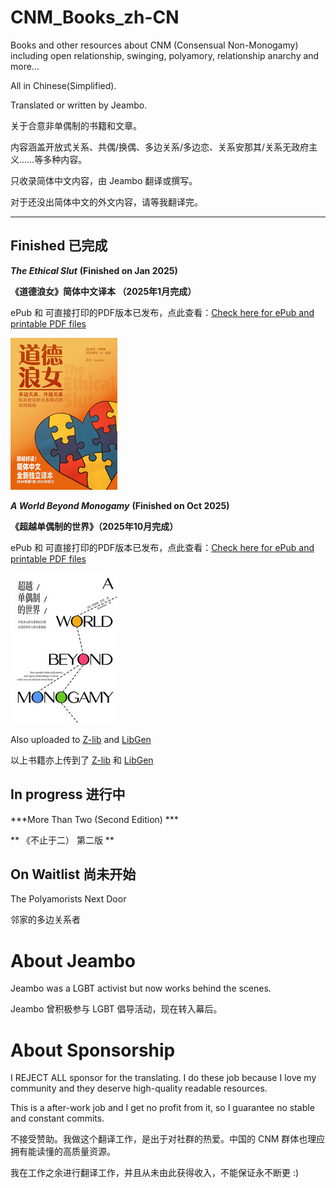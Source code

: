 # CNM_Books_zh-CN

Books and other resources about CNM (Consensual Non-Monogamy) including open relationship, swinging, polyamory, relationship anarchy and more...

All in Chinese(Simplified).

Translated or written by Jeambo. 

关于合意非单偶制的书籍和文章。

内容涵盖开放式关系、共偶/换偶、多边关系/多边恋、关系安那其/关系无政府主义……等多种内容。

只收录简体中文内容，由 Jeambo 翻译或撰写。

对于还没出简体中文的外文内容，请等我翻译完。

***

## Finished 已完成

***The Ethical Slut*** **(Finished on Jan 2025)**

**《道德浪女》简体中文译本 （2025年1月完成）**

ePub 和 可直接打印的PDF版本已发布，点此查看：[Check here for ePub and printable PDF files](https://github.com/jeambos/the_ethical_slut_zh-CN)

![cover](https://raw.githubusercontent.com/jeambos/the_ethical_slut_zh-CN/refs/heads/main/cover_art/thumb_mini.jpg "道德浪女简体中文译本封面")



***A World Beyond Monogamy*** **(Finished on Oct 2025)** 

**《超越单偶制的世界》（2025年10月完成）**

ePub 和 可直接打印的PDF版本已发布，点此查看：[Check here for ePub and printable PDF files](https://github.com/jeambos/awbm_zh-CN)

![cover_thumb](https://raw.githubusercontent.com/jeambos/awbm_zh-CN/refs/heads/main/cover_art/thumb_mini.jpg "超越单偶制的世界中译本封面")


 


Also uploaded to [Z-lib](https://z-library.sk/booklist/2800822/52f478/jeambos.html) and [LibGen](https://libgen.li/index.php?req=jeambo)

以上书籍亦上传到了 [Z-lib](https://z-library.sk/booklist/2800822/52f478/jeambos.html) 和 [LibGen](https://libgen.li/index.php?req=jeambo)


## In progress 进行中

***More Than Two \(Second Edition\) ***

** 《不止于二） 第二版 **

## On Waitlist 尚未开始

The Polyamorists Next Door

邻家的多边关系者

# About Jeambo 

Jeambo was a LGBT activist but now works behind the scenes. 

Jeambo 曾积极参与 LGBT 倡导活动，现在转入幕后。

# About Sponsorship

I REJECT ALL sponsor for the translating. I do these job because I love my community and they deserve high-quality readable resources. 

This is a after-work job and I get no profit from it, so I guarantee no stable and constant commits.

不接受赞助。我做这个翻译工作，是出于对社群的热爱。中国的 CNM 群体也理应拥有能读懂的高质量资源。

我在工作之余进行翻译工作，并且从未由此获得收入，不能保证永不断更 :)



